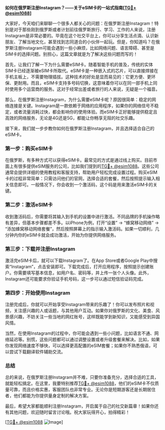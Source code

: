**如何在俄罗斯注册Instagram？——关于eSIM卡的一站式指南[[TG💪+ @esim1088](https://t.me/s/esim1088)]**

大家好，今天咱们来聊聊一个很多人都关心的问题：在俄罗斯注册Instagram！特别是对于那些刚到俄罗斯或者计划前往俄罗斯旅行、学习、工作的人来说，注册Instagram是非常必要的。毕竟在这个社交平台上，你可以分享生活点滴、认识新朋友、了解当地文化，甚至找到志同道合的小伙伴一起玩。但是，你知道吗？在俄罗斯注册Instagram可能会遇到一些小麻烦，比如网络问题、语言障碍、甚至是SIM卡的选择问题。别担心，这篇文章就是为了解决这些问题而写的！

首先，让我们了解一下为什么需要eSIM卡。随着智能手机的普及，传统的实体SIM卡已经逐渐被eSIM卡所取代。eSIM卡是一种嵌入式的芯片，可以直接焊接在手机主板上，不需要物理插拔。这种技术的好处是显而易见的：它更方便、更环保、更耐用。而且，eSIM卡支持多号码切换，这意味着你可以在同一部手机上同时使用多个运营商的服务。这对于经常出差或者旅行的人来说，无疑是一个福音。

那么，在俄罗斯注册Instagram，为什么需要eSIM卡呢？原因很简单：稳定的网络连接是关键。Instagram是一款依赖于网络的应用程序，如果你的网络信号不稳定，或者流量消耗过快，都会影响你的使用体验。而eSIM卡正好能够提供稳定且高效的网络服务，无论是4G还是5G，都能让你畅享无阻的社交乐趣。

接下来，我们就一步步教你如何在俄罗斯注册Instagram，并且选择适合自己的eSIM卡。

### 第一步：购买eSIM卡

在俄罗斯，有多种方式可以获得eSIM卡。最常见的方式是通过线上购买。目前市面上有很多提供eSIM服务的公司，比如我们提到的[TG💪+ @esim1088](https://t.me/s/esim1088)。这些公司通常会提供详细的使用教程和客服支持，帮助用户轻松完成设置过程。购买eSIM卡的过程非常简单：只需访问他们的官网，选择合适的套餐，然后按照提示输入相关信息即可。一般情况下，你会收到一个激活码，这个码是用来激活eSIM卡的关键。

### 第二步：激活eSIM卡

收到激活码后，你需要将其输入到手机的设置中进行激活。不同品牌的手机操作略有差异，但基本步骤都差不多。以iPhone为例，打开“设置” -> “蜂窝移动网络” -> “添加蜂窝移动网络套餐”，然后按照屏幕上的指示输入激活码。如果一切顺利，几分钟内你的eSIM卡就会成功激活，开始为你提供网络服务。

### 第三步：下载并注册Instagram

激活完eSIM卡后，就可以下载Instagram了。在App Store或者Google Play中搜索“Instagram”，点击安装即可。下载完成后，打开应用程序，按照提示创建账户。你需要填写基本信息，如用户名、密码等，并上传一张个人头像。此外，Instagram还可能要求你验证手机号码，这一步可以通过短信验证码完成。

### 第四步：开始使用Instagram

注册完成后，你就可以开始享受Instagram带来的乐趣了！你可以发布照片和视频，关注感兴趣的人或话题，与其他用户互动。如果你对俄罗斯的文化、美食、风景感兴趣，不妨关注一些当地的网红账号，这样既能学到新知识，又能感受到异国风情。

当然，在使用Instagram的过程中，你可能会遇到一些小问题，比如语言不通、网络延迟等。别慌，这些问题都可以通过调整设置或者升级套餐来解决。比如，如果你发现网络速度不够快，可以选择更高配置的eSIM套餐；如果你不熟悉俄语，可以尝试下载翻译软件辅助交流。

### 总结

总的来说，在俄罗斯注册Instagram并不难，只要你准备充分，选择合适的工具，就能轻松搞定。在这里，我要特别推荐[TG💪+ @esim1088](https://t.me/s/esim1088)，他们的eSIM卡不仅质量可靠，而且价格实惠，客服团队也非常专业。无论你是短期游客还是长期居住者，他们都能为你提供量身定制的解决方案。

最后，希望大家都能顺利注册Instagram，开启属于自己的社交新篇章！如果你还有其他问题，欢迎随时留言讨论哦。祝大家玩得开心，拍得精彩！

[[TG💪+ @esim1088](https://t.me/s/esim1088) ![Image](https://i.postimg.cc/4NQfJmqS/Snipaste-2025-05-13-00-14-12.png)]